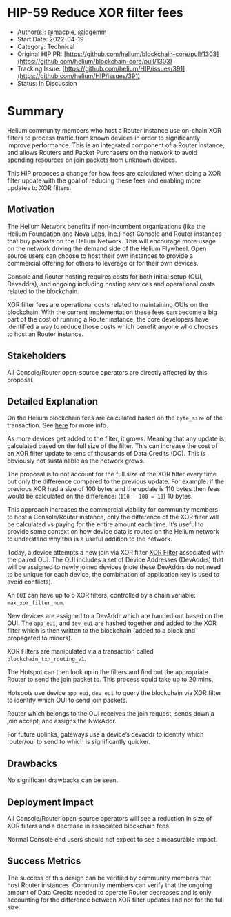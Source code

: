 # HIP-59 Reduce XOR filter fees

- Author(s): [@macpie](https://github.com/macpie), [@jdgemm](https://github.com/jdgemm)
- Start Date: 2022-04-19
- Category: Technical
- Original HIP PR:
  [https://github.com/helium/blockchain-core/pull/1303](https://github.com/helium/blockchain-core/pull/1303)
- Tracking Issue:
  [https://github.com/helium/HIP/issues/391](https://github.com/helium/HIP/issues/391)
- Status: In Discussion

# Summary

Helium community members who host a Router instance use on-chain XOR filters to process traffic from
known devices in order to significantly improve performance. This is an integrated component of a
Router instance, and allows Routers and Packet Purchasers on the network to avoid spending resources
on join packets from unknown devices.

This HIP proposes a change for how fees are calculated when doing a XOR filter update with the goal
of reducing these fees and enabling more updates to XOR filters.

## Motivation

The Helium Network benefits if non-incumbent organizations (like the Helium Foundation and Nova
Labs, Inc.) host Console and Router instances that buy packets on the Helium Network. This will
encourage more usage on the network driving the demand side of the Helium Flywheel. Open source
users can choose to host their own instances to provide a commercial offering for others to leverage
or for their own devices.

Console and Router hosting requires costs for both initial setup (OUI, Devaddrs), and ongoing
including hosting services and operational costs related to the blockchain.

XOR filter fees are operational costs related to maintaining OUIs on the blockchain. With the
current implementation these fees can become a big part of the cost of running a Router instance,
the core developers have identified a way to reduce those costs which benefit anyone who chooses to
host an Router instance.

## Stakeholders

All Console/Router open-source operators are directly affected by this proposal.

## Detailed Explanation

On the Helium blockchain fees are calculated based on the `byte_size` of the transaction. See
[here](https://github.com/helium/blockchain-core/blob/master/include/blockchain_txn_fees.hrl) for
more info.

As more devices get added to the filter, it grows. Meaning that any update is calculated based on
the full size of the filter. This can increase the cost of an XOR filter update to tens of thousands
of Data Credits (DC). This is obviously not sustainable as the network grows.

The proposal is to not account for the full size of the XOR filter every time but only the
difference compared to the previous update. For example: if the previous XOR had a size of 100 bytes
and the update is 110 bytes then fees would be calculated on the difference: (`110 - 100 = 10`) 10
bytes.

This approach increases the commercial viability for community members to host a Console/Router
instance, only the difference of the XOR filter will be calculated vs paying for the entire amount
each time. It’s useful to provide some context on how device data is routed on the Helium network to
understand why this is a useful addition to the network.

Today, a device attempts a new join via XOR filter
[XOR Filter](https://github.com/mpope9/exor_filter) associated with the paired OUI. The OUI includes
a set of Device Addresses (DevAddrs) that will be assigned to newly joined devices (note these
DevAddrs do not need to be unique for each device, the combination of application key is used to
avoid conflicts).

An `OUI` can have up to 5 XOR filters, controlled by a chain variable: `max_xor_filter_num`.

New devices are assigned to a DevAddr which are handed out based on the OUI. The `app_eui`, and
`dev_eui` are hashed together and added to the XOR filter which is then written to the blockchain
(added to a block and propagated to miners).

XOR Filters are manipulated via a transaction called `blockchain_txn_routing_v1`.

The Hotspot can then look up in the filters and find out the appropriate Router to send the join
packet to. This process could take up to 20 mins.

Hotspots use device `app_eui`, `dev_eui` to query the blockchain via XOR filter to identify which
OUI to send join packets.

Router which belongs to the OUI receives the join request, sends down a join accept, and assigns the
NwkAddr.

For future uplinks, gateways use a device’s devaddr to identify which router/oui to send to which is
significantly quicker.

## Drawbacks

No significant drawbacks can be seen.

## Deployment Impact

All Console/Router open-source operators will see a reduction in size of XOR filters and a decrease
in associated blockchain fees.

Normal Console end users should not expect to see a measurable impact.

## Success Metrics

The success of this design can be verified by community members that host Router instances.
Community members can verify that the ongoing amount of Data Credits needed to operate Router
decreases and is only accounting for the difference between XOR filter updates and not for the full
size.
